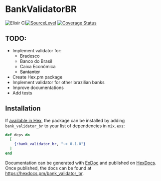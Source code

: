 # BankValidatorBR

![Elixir CI](https://github.com/itsmegrave/bank_validator_br/workflows/Elixir%20CI/badge.svg)[![SourceLevel](https://app.sourcelevel.io/github/itsmegrave/bank_validator_br.svg)](https://app.sourcelevel.io/github/itsmegrave/bank_validator_br) [![Coverage Status](https://coveralls.io/repos/github/itsmegrave/bank_validator_br/badge.svg?branch=master)](https://coveralls.io/github/itsmegrave/bank_validator_br?branch=master)

## TODO:

- Implement validator for:
  - Bradesco
  - Banco do Brasil
  - Caixa Econômica
  - ~~Santanter~~
- Create Hex.pm package
- Implement validator for other brazilian banks
- Improve documentations
- Add tests

## Installation

If [available in Hex](https://hex.pm/docs/publish), the package can be installed
by adding `bank_validator_br` to your list of dependencies in `mix.exs`:

```elixir
def deps do
  [
    {:bank_validator_br, "~> 0.1.0"}
  ]
end
```

Documentation can be generated with [ExDoc](https://github.com/elixir-lang/ex_doc)
and published on [HexDocs](https://hexdocs.pm). Once published, the docs can
be found at <https://hexdocs.pm/bank_validator_br>.
